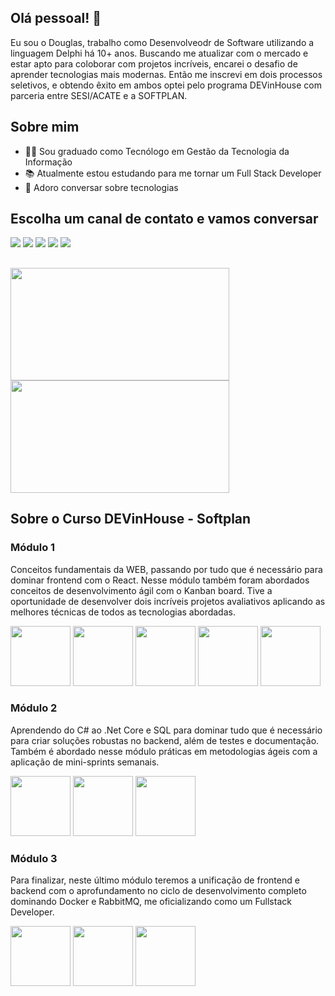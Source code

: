 ## Olá pessoal! 👋

Eu sou o Douglas, trabalho como Desenvolveodr de Software utilizando a linguagem Delphi há 10+ anos. Buscando me atualizar com o mercado e estar apto para coloborar com projetos incríveis, encarei o desafio de aprender tecnologias mais modernas. Então me inscrevi em dois processos seletivos, e obtendo êxito em ambos optei pelo programa DEVinHouse com parceria entre SESI/ACATE e a SOFTPLAN.


## Sobre mim
- 👨‍🎓 Sou graduado como Tecnólogo em Gestão da Tecnologia da Informação
- 📚 Atualmente estou estudando para me tornar um Full Stack Developer
- 💬 Adoro conversar sobre tecnologias

## Escolha um canal de contato e vamos conversar

<div>
  <a target="_blank" href="https://www.linkedin.com/in/douglas-maicon-2b464157/"><img src="https://img.shields.io/badge/LinkedIn-0077B5?style=for-the-badge&logo=linkedin&logoColor=white" /></a>  
  <a href="mailto:douglas.dmn@gmail.com"><img src="https://img.shields.io/badge/Gmail-D14836?style=for-the-badge&logo=gmail&logoColor=white"/></a>
  <a target="_blank" href="https://wa.me/5532991103317"><img src="https://img.shields.io/badge/WhatsApp-25D366?style=for-the-badge&logo=whatsapp&logoColor=white" /></a>  
  <a target="_blank" href="https://t.me/douglasmaicon"><img src="https://img.shields.io/badge/Telegram-2CA5E0?style=for-the-badge&logo=telegram&logoColor=white" /></a>   
  <a target="_blank" href="https://www.instagram.com/invites/contact/?i=1wgvs5ud4skwu&utm_content=11wf84k"><img src="https://img.shields.io/badge/Instagram-E4405F?style=for-the-badge&logo=instagram&logoColor=white" /></a>
</div>

##

<div>
  <img height="180em" width="350px" align="center" src="https://github-readme-stats.vercel.app/api?username=douglas-devinhouse&show_icons=true&theme=dark&count_private=true&include_all_commits=false"/>  
  <img height="180em" width="350px" align="center" src="https://github-readme-stats.vercel.app/api/top-langs/?username=douglas-devinhouse&layout=compact&langs_count=16&theme=dark"/>  
</div>

##



## Sobre o Curso DEVinHouse - Softplan

### Módulo 1

Conceitos fundamentais da WEB, passando por tudo que é necessário para dominar frontend com o React. Nesse módulo também foram abordados conceitos de desenvolvimento ágil com o Kanban board. Tive a oportunidade de desenvolver dois incríveis projetos avaliativos aplicando as melhores técnicas de todos as tecnologias abordadas.

<div style={display: "flex"}>
  <img heigth="96px" width="96px" src="https://cdn.jsdelivr.net/gh/devicons/devicon/icons/html5/html5-original-wordmark.svg" />
  <img heigth="96px" width="96px" src="https://cdn.jsdelivr.net/gh/devicons/devicon/icons/css3/css3-original-wordmark.svg" />
  <img heigth="96px" width="96px" src="https://cdn.jsdelivr.net/gh/devicons/devicon/icons/javascript/javascript-original.svg" />
  <img heigth="96px" width="96px" src="https://cdn.jsdelivr.net/gh/devicons/devicon/icons/react/react-original-wordmark.svg" />
  <img heigth="96px" width="96px" src="https://cdn.jsdelivr.net/gh/devicons/devicon/icons/git/git-original.svg" />
</div>


### Módulo 2

Aprendendo do C# ao .Net Core e SQL para dominar tudo que é necessário para criar soluções robustas no backend, além de testes e documentação. Também é abordado nesse módulo práticas em metodologias ágeis com a aplicação de mini-sprints semanais.

<div style={display: "flex"}>
<img heigth="96px" width="96px" src="https://cdn.jsdelivr.net/gh/devicons/devicon/icons/csharp/csharp-original.svg" />
<img heigth="96px" width="96px" src="https://cdn.jsdelivr.net/gh/devicons/devicon/icons/dotnetcore/dotnetcore-original.svg" />
<img heigth="96px" width="96px" src="https://cdn.jsdelivr.net/gh/devicons/devicon/icons/mysql/mysql-original.svg" />
</div>


### Módulo 3

Para finalizar, neste último módulo teremos a unificação de frontend e backend com o aprofundamento no ciclo de desenvolvimento completo dominando Docker e RabbitMQ, me oficializando como um Fullstack Developer.

<div style={display: "flex"}>
  <img height="96px" width="96px" src="https://cdn.jsdelivr.net/gh/devicons/devicon/icons/docker/docker-original-wordmark.svg" />
  <img height="96px" width="96px" src="https://dyltqmyl993wv.cloudfront.net/assets/stacks/rabbitmq/img/rabbitmq-stack-220x234.png" />
  <img height="96px" width="96px" src="https://img.icons8.com/external-flaticons-flat-flat-icons/64/000000/external-scrum-agile-flaticons-flat-flat-icons-6.png"/>
</div>
